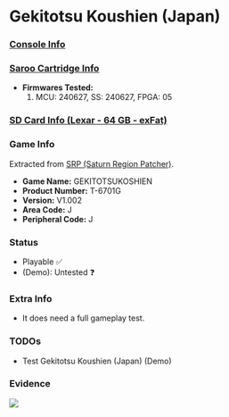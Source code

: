 # Gekitotsu Koushien (Japan)

### [Console Info](../../../../../Info/Consoles/VA13/README.md)

### [Saroo Cartridge Info](../../../../../Info/Cartridges/RetroGameParadiseStore/1.32F/README.md)

- <b>Firmwares Tested:</b>
  1. MCU: 240627, SS: 240627, FPGA: 05

### [SD Card Info (Lexar - 64 GB - exFat)](../../../../../Info/SdCards/Lexar/64GB/exfat/README.md)

### Game Info

Extracted from [SRP (Saturn Region Patcher)](https://segaxtreme.net/resources/saturn-region-patcher.81/download).

- <b>Game Name:</b> GEKITOTSUKOSHIEN
- <b>Product Number:</b> T-6701G
- <b>Version:</b> V1.002
- <b>Area Code:</b> J
- <b>Peripheral Code:</b> J

### Status

- Playable :white_check_mark:
- (Demo): Untested :question:

### Extra Info

- It does need a full gameplay test.

### TODOs

- Test Gekitotsu Koushien (Japan) (Demo)

### Evidence

[![](https://img.youtube.com/vi/sG8RriO4gKc/0.jpg)](https://www.youtube.com/watch?v=sG8RriO4gKc)
